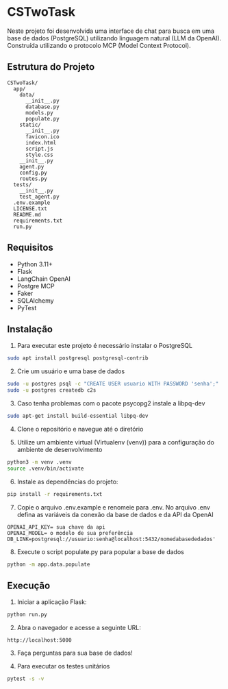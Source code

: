 # CSTwoTask

Neste projeto foi desenvolvida uma interface de chat para busca em uma base de dados (PostgreSQL) utilizando linguagem natural (LLM da OpenAI). Construída utilizando o protocolo MCP (Model Context Protocol).

## Estrutura do Projeto

```
CSTwoTask/
  app/
    data/
      __init__.py
      database.py
      models.py
      populate.py
    static/
      __init__.py
      favicon.ico
      index.html
      script.js
      style.css
    __init__.py
    agent.py
    config.py
    routes.py
  tests/
    __init__.py
    test_agent.py
  .env.example
  LICENSE.txt
  README.md
  requirements.txt
  run.py
```


## Requisitos

- Python 3.11+
- Flask
- LangChain OpenAI
- Postgre MCP
- Faker
- SQLAlchemy
- PyTest


## Instalação

1. Para executar este projeto é necessário instalar o PostgreSQL

```bash
sudo apt install postgresql postgresql-contrib
```

2. Crie um usuário e uma base de dados

```bash
sudo -u postgres psql -c "CREATE USER usuario WITH PASSWORD 'senha';"
sudo -u postgres createdb c2s
```

3. Caso tenha problemas com o pacote psycopg2 instale a libpq-dev

```bash
sudo apt-get install build-essential libpq-dev
```

4. Clone o repositório e navegue até o diretório


5. Utilize um ambiente virtual (Virtualenv (venv)) para a configuração do ambiente de desenvolvimento

```bash
python3 -m venv .venv
source .venv/bin/activate
```

6. Instale as dependências do projeto:

```bash
pip install -r requirements.txt
```

7. Copie o arquivo .env.example e renomeie para .env. No arquivo .env defina as variáveis da conexão da base de dados e da API da OpenAI

```
OPENAI_API_KEY= sua chave da api
OPENAI_MODEL= o modelo de sua preferência
DB_LINK=postgresql://usuario:senha@localhost:5432/nomedabasededados'
```

8. Execute o script populate.py para popular a base de dados

```bash
python -m app.data.populate
```

## Execução

1. Iniciar a aplicação Flask:

```bash
python run.py
```

2. Abra o navegador e acesse a seguinte URL:

```
http://localhost:5000
```

3. Faça perguntas para sua base de dados!

4. Para executar os testes unitários
```bash
pytest -s -v
```